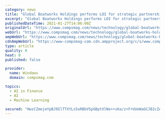 ```yaml
---
category: news
title: "Global Boatworks Holdings performs LOI for strategic partnership with Technology Transfer Institute to expand the user experience and machine"
excerpt: "Global Boatworks Holdings performs LOI for strategic partnership with Technology Transfer Institute to expand the user experience and"
publishedDateTime: 2021-01-27T14:06:00Z
originalUrl: "https://www.compsmag.com/news/technology/global-boatworks-holdings-performs-loi-for-strategic-partnership-with-technology-transfer-institute-to-expand-the-user-experience-and-machine/"
webUrl: "https://www.compsmag.com/news/technology/global-boatworks-holdings-performs-loi-for-strategic-partnership-with-technology-transfer-institute-to-expand-the-user-experience-and-machine/"
ampWebUrl: "https://www.compsmag.com/news/technology/global-boatworks-holdings-performs-loi-for-strategic-partnership-with-technology-transfer-institute-to-expand-the-user-experience-and-machine/amp/"
cdnAmpWebUrl: "https://www-compsmag-com.cdn.ampproject.org/c/s/www.compsmag.com/news/technology/global-boatworks-holdings-performs-loi-for-strategic-partnership-with-technology-transfer-institute-to-expand-the-user-experience-and-machine/amp/"
type: article
quality: 0
heat: 0
published: false

provider:
  name: Windows
  domain: compsmag.com

topics:
  - AI in Finance
  - AI
  - Machine Learning

secured: "HwzCZmejeYpBJ9IlTTXYLs5oRBbV5pGBptXlNe++sKa/z+F+UUeWaGCJB2cZA4XX/GNrz9lbsm7cTeeHeQ+V0UmQGIMXwuXMcG/Vh3P09hRiwjpUd+ON0E2SUbfyN/ZQpKT1bKQQcRbMy69DQEnkMGQZ5pSIqA3A6DWvs/gshr9VRSsi7a8yPAMsSUQ77bP97zeL0Cbz06Q3VhqLL9u8iAx+QryRA/n4jSmLG+x9EbwEw3t8Y6+S8oxvK0uRwFyTdMDCzzYeLABuWjGtNq+D494RL77CxCqOn7OBxt5TUjnGBhmw1rVK6zsNMZGSH/PMvlK5vbTVkigWQ4p1N58ueMuORvpCML6AxnMDqAJcJOw=;WQLq+vq6YoW0ilogMKFxWg=="
---
```


